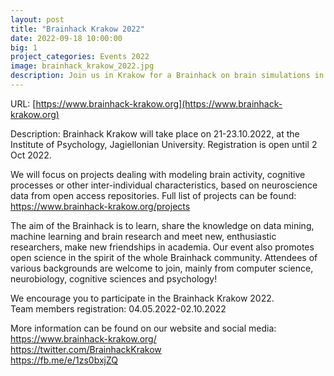 ```yaml
---
layout: post
title: "Brainhack Krakow 2022"
date: 2022-09-18 10:00:00
big: 1
project_categories: Events 2022
image: brainhack_krakow_2022.jpg
description: Join us in Krakow for a Brainhack on brain simulations in health and disease!
---
```


URL: [https://www.brainhack-krakow.org](https://www.brainhack-krakow.org)

Description: Brainhack Krakow will take place on 21-23.10.2022, at the Institute of Psychology, Jagiellonian University. Registration is open until 2 Oct 2022.  
 
We will focus on projects dealing with modeling brain activity, cognitive processes or other inter-individual characteristics, based on neuroscience data from open access repositories. Full list of projects can be found: https://www.brainhack-krakow.org/projects  
 
The aim of the Brainhack is to learn, share the knowledge on data mining, machine learning and brain research and meet new, enthusiastic researchers, make new friendships in academia. Our event also promotes open science in the spirit of the whole Brainhack community. Attendees of various backgrounds are welcome to join, mainly from computer science, neurobiology, cognitive sciences and psychology!  
 
We encourage you to participate in the Brainhack Krakow 2022.  
Team members registration: 04.05.2022-02.10.2022  
 
More information can be found on our website and social media:  
https://www.brainhack-krakow.org/   
https://twitter.com/BrainhackKrakow  
https://fb.me/e/1zs0bxjZQ  
